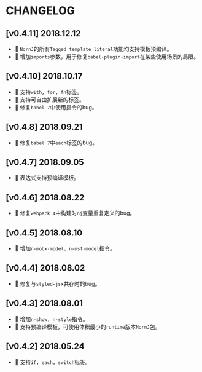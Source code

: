 # CHANGELOG

## [v0.4.11] 2018.12.12

* 🌟 `NornJ`的所有`Tagged template literal`功能均支持模板预编译。
* 🌟 增加`imports`参数，用于修复`babel-plugin-import`在某些使用场景的局限。

## [v0.4.10] 2018.10.17

* 🌟 支持`with`，`for`，`fn`标签。
* 🌟 支持可自由扩展新的标签。
* 🐞 修复`babel 7`中使用指令的bug。

## [v0.4.8] 2018.09.21

* 🐞 修复`babel 7`中`each`标签的bug。

## [v0.4.7] 2018.09.05

* 🌟 表达式支持预编译模板。

## [v0.4.6] 2018.08.22

* 🐞 修复`webpack 4`中构建时`nj`变量重复定义的bug。

## [v0.4.5] 2018.08.10

* 🌟 增加`n-mobx-model`、`n-mst-model`指令。

## [v0.4.4] 2018.08.02

* 🐞 修复与`styled-jsx`共存时的bug。

## [v0.4.3] 2018.08.01

* 🌟 增加`n-show`，`n-style`指令。
* 🌟 支持预编译模板，可使用体积最小的`runtime`版本`NornJ`包。

## [v0.4.2] 2018.05.24

* 🌟 支持`if`，`each`，`switch`标签。